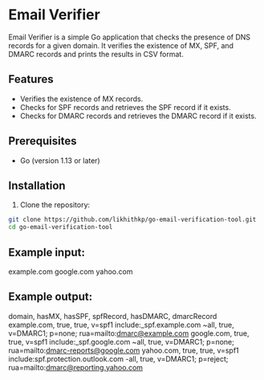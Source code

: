 # Email Verifier

Email Verifier is a simple Go application that checks the presence of DNS records for a given domain. It verifies the existence of MX, SPF, and DMARC records and prints the results in CSV format.

## Features

- Verifies the existence of MX records.
- Checks for SPF records and retrieves the SPF record if it exists.
- Checks for DMARC records and retrieves the DMARC record if it exists.

## Prerequisites

- Go (version 1.13 or later)

## Installation

1. Clone the repository:

```bash
git clone https://github.com/likhithkp/go-email-verification-tool.git
cd go-email-verification-tool
```

## Example input:
  example.com
  google.com
  yahoo.com

## Example output:
  domain, hasMX, hasSPF, spfRecord, hasDMARC, dmarcRecord
  example.com, true, true, v=spf1 include:_spf.example.com ~all, true, v=DMARC1; p=none; rua=mailto:dmarc@example.com
  google.com, true, true, v=spf1 include:_spf.google.com ~all, true, v=DMARC1; p=none; rua=mailto:dmarc-reports@google.com
  yahoo.com, true, true, v=spf1 include:spf.protection.outlook.com -all, true, v=DMARC1; p=reject; rua=mailto:dmarc@reporting.yahoo.com

